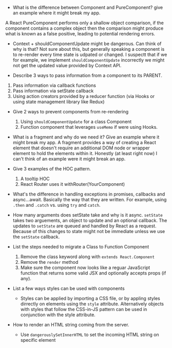 - What is the difference between Component and PureComponent? give an example where it might break my app.

 A React PureComponent performs only a shallow object comparison, if the component contains a complex object then the comparison might produce what is known as a false positive, leading to potential rendering errors.

- Context + shouldComponentUpdate might be dangerous. Can think of why is that?
  Not sure about this, but generally speaking a component is to re-render every time state is udpated or changed. I suspectt that if we for example, we implement `shouldComponentUpdate` incorrectly we might not get the updated value provided by Context API.

- Describe 3 ways to pass information from a component to its PARENT.

1.  Pass information via callback functions
2.  Pass information via setState callback
3.  Using action creators provided by a reducer function (via Hooks or using state management library like Redux)

- Give 2 ways to prevent components from re-rendering

  1.  Using `shouldComponentUpdate` for a class Component
  2.  Function component that leverages `useMemo` if were using Hooks.

- What is a fragment and why do we need it? Give an example where it might break my app.
  A fragment provides a way of creating a React element that doesn't require an additional DOM node or wrapper element to hold the elements within it.
  Honestly (at least right now) I can't think of an example were it might break an app.

- Give 3 examples of the HOC pattern.

  1. A tooltip HOC
  2. React Router uses it withRouter(YourComponent)

- What's the difference in handling exceptions in promises, callbacks and async...await.
  Basically the way that they are written. For example, using `.then` and `.catch` vs. using `try` and `catch`.
- How many arguments does setState take and why is it async.
  `setState` takes two arguements, an object to update and an optional callback. The updates to `setState` are queued and handled by React as a request. Because of this changes to state might not be immediate unless we use the `setState` callback.

- List the steps needed to migrate a Class to Function Component

  1.  Remove the class keyword along with `extends React.Component`
  2.  Remove the `render` method
  3.  Make sure the component now looks like a reguar JavaScript function that returns some valid JSX and optionally accepts props (if any).

- List a few ways styles can be used with components

  - Styles can be applied by importing a CSS file, or by appling styles dirrectly on elements using the `style` attribute. Alternatively objects with styles that follow the CSS-in-JS pattern can be used in conjunction with the style attribute.

- How to render an HTML string coming from the server.
  - Use `dangerouslySetInnerHTML` to set the incoming HTML string on specific element
